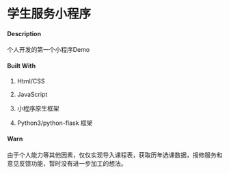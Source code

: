 # 学生服务小程序

#### Description
个人开发的第一个小程序Demo

#### Built With
1.  Html/CSS

2.  JavaScript

2.  小程序原生框架

3.  Python3/python-flask 框架

#### Warn
由于个人能力等其他因素，仅仅实现导入课程表，获取历年选课数据，报修服务和意见反馈功能，暂时没有进一步加工的想法。
